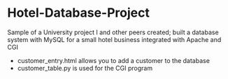 # Hotel-Database-Project

Sample of a University project I and other peers created; built a database system with MySQL for a small hotel business integrated with Apache and CGI
<br>
* customer_entry.html allows you to add a customer to the database
* customer_table.py is used for the CGI program
